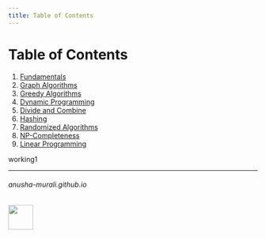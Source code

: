 ```yaml
---
title: Table of Contents
---
```

# Table of Contents

1. [Fundamentals](./fundamentals.md)
2. [Graph Algorithms](./graphs.md)
3. [Greedy Algorithms](./greedy.md)
4. [Dynamic Programming](./dp.md)
5. [Divide and Combine](./dc.md)
7. [Hashing](./hashing.md)
8. [Randomized Algorithms](./randomized.md)
9. [NP-Completeness](./np.md)
10. [Linear Programming](./lp.md)


working1

* * *
###### anusha-murali.github.io

<img src="https://github.com/anusha-murali/anusha-murali.github.io/assets/111596338/639243aa-2857-4595-a65a-7852762bb002" width="50" height="50"/>
